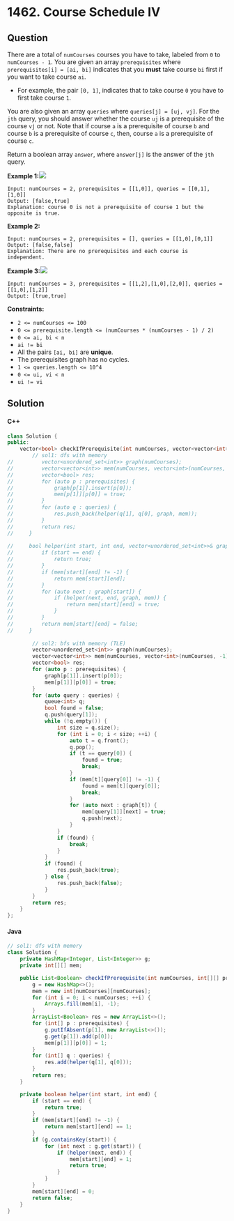 # 1462. Course Schedule IV

## Question

There are a total of `numCourses` courses you have to take, labeled from `0` to `numCourses - 1`. You are given an array `prerequisites` where `prerequisites[i] = [ai, bi]` indicates that you **must** take course `bi` first if you want to take course `ai`.

* For example, the pair `[0, 1]`, indicates that to take course `0` you have to first take course `1`.

You are also given an array `queries` where `queries[j] = [uj, vj]`. For the `jth` query, you should answer whether the course `uj` is a prerequisite of the course `vj` or not. Note that if course `a` is a prerequisite of course `b` and course `b` is a prerequisite of course `c`, then, course `a` is a prerequisite of course `c`.

Return a boolean array `answer`, where `answer[j]` is the answer of the `jth` query.

**Example 1:**![](https://assets.leetcode.com/uploads/2021/05/01/courses4-1-graph.jpg)

```
Input: numCourses = 2, prerequisites = [[1,0]], queries = [[0,1],[1,0]]
Output: [false,true]
Explanation: course 0 is not a prerequisite of course 1 but the opposite is true.
```

**Example 2:**

```
Input: numCourses = 2, prerequisites = [], queries = [[1,0],[0,1]]
Output: [false,false]
Explanation: There are no prerequisites and each course is independent.
```

**Example 3:**![](https://assets.leetcode.com/uploads/2021/05/01/courses4-3-graph.jpg)

```
Input: numCourses = 3, prerequisites = [[1,2],[1,0],[2,0]], queries = [[1,0],[1,2]]
Output: [true,true]
```

**Constraints:**

* `2 <= numCourses <= 100`
* `0 <= prerequisite.length <= (numCourses * (numCourses - 1) / 2)`
* `0 <= ai, bi < n`
* `ai != bi`
* All the pairs `[ai, bi]` are **unique**.
* The prerequisites graph has no cycles.
* `1 <= queries.length <= 10^4`
* `0 <= ui, vi < n`
* `ui != vi`

## Solution

#### C++

```cpp
class Solution {
public:
    vector<bool> checkIfPrerequisite(int numCourses, vector<vector<int>>& prerequisites, vector<vector<int>>& queries) {
        // sol1: dfs with memory
//         vector<unordered_set<int>> graph(numCourses);
//         vector<vector<int>> mem(numCourses, vector<int>(numCourses, -1)); // mem[i][j]: whether i is prerequisite of j
//         vector<bool> res;
//         for (auto p : prerequisites) {
//             graph[p[1]].insert(p[0]);
//             mem[p[1]][p[0]] = true;
//         }
//         for (auto q : queries) {
//             res.push_back(helper(q[1], q[0], graph, mem));
//         }
//         return res;
//     }
    
//     bool helper(int start, int end, vector<unordered_set<int>>& graph, vector<vector<int>>& mem) {
//         if (start == end) {
//             return true;
//         }
//         if (mem[start][end] != -1) {
//             return mem[start][end];
//         }
//         for (auto next : graph[start]) {
//             if (helper(next, end, graph, mem)) {
//                 return mem[start][end] = true;
//             }
//         }
//         return mem[start][end] = false;
//     }
        
        // sol2: bfs with memory (TLE)
        vector<unordered_set<int>> graph(numCourses);
        vector<vector<int>> mem(numCourses, vector<int>(numCourses, -1)); // mem[i][j]: whether i is prerequisite of j
        vector<bool> res;
        for (auto p : prerequisites) {
            graph[p[1]].insert(p[0]);
            mem[p[1]][p[0]] = true;
        }
        for (auto query : queries) {
            queue<int> q;
            bool found = false;
            q.push(query[1]);
            while (!q.empty()) {
                int size = q.size();
                for (int i = 0; i < size; ++i) {
                    auto t = q.front();
                    q.pop();
                    if (t == query[0]) {
                        found = true;
                        break;
                    }
                    if (mem[t][query[0]] != -1) {
                        found = mem[t][query[0]];
                        break;
                    }
                    for (auto next : graph[t]) {
                        mem[query[1]][next] = true;
                        q.push(next);
                    }
                }
                if (found) {
                    break;
                }
            }
            if (found) {
                res.push_back(true);
            } else {
                res.push_back(false);
            }
        }
        return res;
    }
};
```

#### Java

```java
// sol1: dfs with memory
class Solution {
    private HashMap<Integer, List<Integer>> g;
    private int[][] mem;

    public List<Boolean> checkIfPrerequisite(int numCourses, int[][] prerequisites, int[][] queries) {
        g = new HashMap<>();
        mem = new int[numCourses][numCourses];
        for (int i = 0; i < numCourses; ++i) {
            Arrays.fill(mem[i], -1);
        }
        ArrayList<Boolean> res = new ArrayList<>();
        for (int[] p : prerequisites) {
            g.putIfAbsent(p[1], new ArrayList<>());
            g.get(p[1]).add(p[0]);
            mem[p[1]][p[0]] = 1;
        }
        for (int[] q : queries) {
            res.add(helper(q[1], q[0]));
        }
        return res;
    }

    private boolean helper(int start, int end) {
        if (start == end) {
            return true;
        }
        if (mem[start][end] != -1) {
            return mem[start][end] == 1;
        }
        if (g.containsKey(start)) {
            for (int next : g.get(start)) {
                if (helper(next, end)) {
                    mem[start][end] = 1;
                    return true;
                }
            }
        }
        mem[start][end] = 0;
        return false;
    }
}
```
